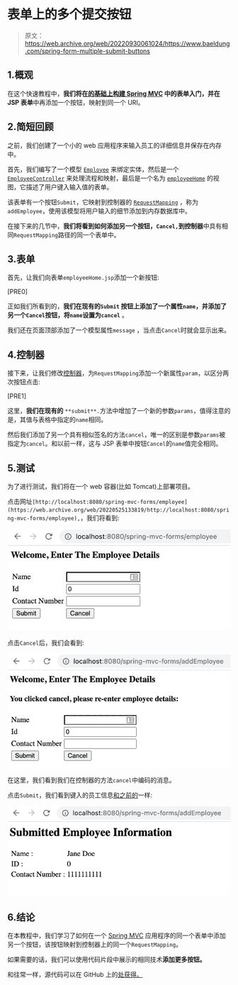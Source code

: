 # 表单上的多个提交按钮

> 原文：<https://web.archive.org/web/20220930061024/https://www.baeldung.com/spring-form-multiple-submit-buttons>

## 1.概观

在这个快速教程中，**我们将在[的基础上构建 Spring MVC](/web/20220525133819/https://www.baeldung.com/spring-mvc-form-tutorial) 中的表单入门，并在 JSP 表单**中再添加一个按钮，映射到同一个 URI。

## 2.简短回顾

之前，我们创建了一个小的 web 应用程序来输入员工的详细信息并保存在内存中。

首先，我们编写了一个模型 [`Employee`](/web/20220525133819/https://www.baeldung.com/spring-mvc-form-tutorial#the-model) 来绑定实体，然后是一个 [`EmployeeController`](/web/20220525133819/https://www.baeldung.com/spring-mvc-form-tutorial#the-controller) 来处理流程和映射，最后是一个名为 [`employeeHome`](/web/20220525133819/https://www.baeldung.com/spring-mvc-form-tutorial#the-view) 的视图，它描述了用户键入输入值的表单。

该表单有一个按钮`Submit`，它映射到控制器的 [`RequestMapping`](/web/20220525133819/https://www.baeldung.com/spring-requestmapping) ，称为`addEmployee`，使用该模型将用户输入的细节添加到内存数据库中。

在接下来的几节中，**我们将看到如何添加另一个按钮，`Cancel,`到控制器**中具有相同`RequestMapping`路径的同一个表单中。

## 3.表单

首先，让我们向表单`employeeHome.jsp`添加一个新按钮:

[PRE0]

正如我们所看到的，**我们在现有的`Submit` 按钮上添加了一个属性`name`，并添加了另一个`Cancel`按钮，将`name`设置为`cancel`** 。

我们还在页面顶部添加了一个模型属性`message` ，当点击`Cancel`时就会显示出来。

## 4.控制器

接下来，让我们修改[控制器](/web/20220525133819/https://www.baeldung.com/spring-controller-vs-restcontroller)，为`RequestMapping`添加一个新属性`param`，以区分两次按钮点击:

[PRE1]

这里，**我们在现有的** `**submit**.`方法中增加了一个新的参数`params`，值得注意的是，其值与表格中指定的`name`相同。

然后我们添加了另一个具有相似签名的方法`cancel`，唯一的区别是参数`params`被指定为`cancel`。和以前一样，这与 JSP 表单中按钮`Cancel`的`name`值完全相同。

## 5.测试

为了进行测试，我们将在一个 web 容器(比如 Tomcat)上部署项目。

点击网址`[http://localhost:8080/spring-mvc-forms/employee](https://web.archive.org/web/20220525133819/http://localhost:8080/spring-mvc-forms/employee),`，我们将看到:

[![](img/803b975ca93852790269fd32dd680b17.png)](/web/20220525133819/https://www.baeldung.com/wp-content/uploads/2021/02/Multiple-Button-Form_.png)

点击`Cancel`后，我们会看到:

[![](img/35c61313a2ce95013505c666ef8f1ed6.png)](/web/20220525133819/https://www.baeldung.com/wp-content/uploads/2021/02/Cancel-Clicked-1.png)

在这里，我们看到我们在控制器的方法`cancel`中编码的消息。

点击`Submit`，我们看到键入的员工信息[和之前的](/web/20220525133819/https://www.baeldung.com/spring-mvc-form-tutorial#testing-the-application)一样:

[![](img/a1c8f14083cacad00f090b81e3670b64.png)](/web/20220525133819/https://www.baeldung.com/wp-content/uploads/2021/02/Submit-Clicked-1.png)

## 6.结论

在本教程中，我们学习了如何在一个 [Spring MVC](/web/20220525133819/https://www.baeldung.com/category/spring-mvc/) 应用程序的同一个表单中添加另一个按钮，该按钮映射到控制器上的同一个`RequestMapping`。

如果需要的话，我们可以使用代码片段中展示的相同技术**添加更多按钮。**

和往常一样，源代码可以在 GitHub 上的[处获得。](https://web.archive.org/web/20220525133819/https://github.com/eugenp/tutorials/tree/master/spring-web-modules/spring-mvc-forms-jsp)